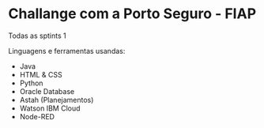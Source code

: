 # Challange com a Porto Seguro - FIAP
Todas as sptints 1

Linguagens e ferramentas usandas:

- Java
- HTML & CSS
- Python
- Oracle Database
- Astah (Planejamentos)
- Watson IBM Cloud
- Node-RED
